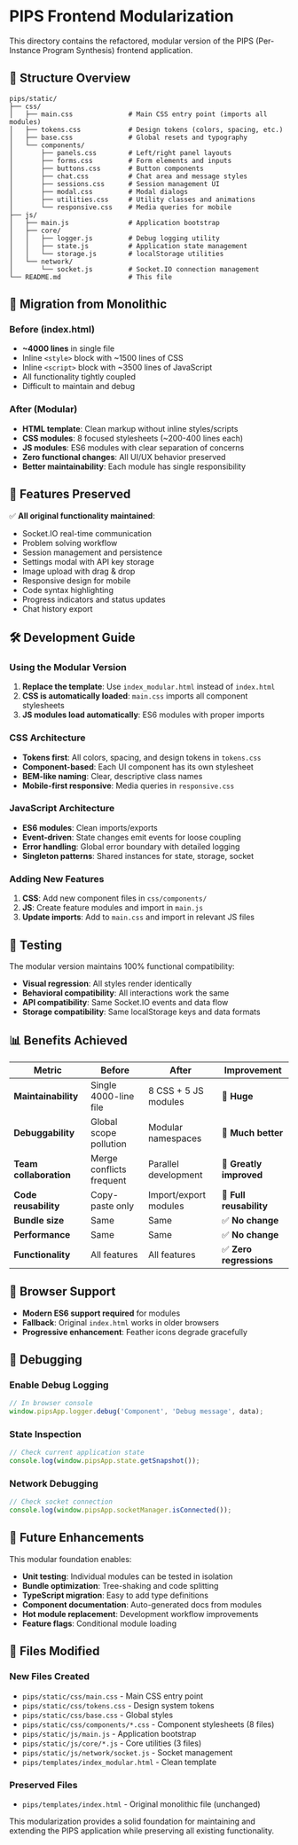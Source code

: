 # PIPS Frontend Modularization

This directory contains the refactored, modular version of the PIPS (Per-Instance Program Synthesis) frontend application.

## 📁 Structure Overview

```
pips/static/
├── css/
│   ├── main.css              # Main CSS entry point (imports all modules)
│   ├── tokens.css            # Design tokens (colors, spacing, etc.)
│   ├── base.css              # Global resets and typography
│   └── components/
│       ├── panels.css        # Left/right panel layouts
│       ├── forms.css         # Form elements and inputs
│       ├── buttons.css       # Button components
│       ├── chat.css          # Chat area and message styles
│       ├── sessions.css      # Session management UI
│       ├── modal.css         # Modal dialogs
│       ├── utilities.css     # Utility classes and animations
│       └── responsive.css    # Media queries for mobile
├── js/
│   ├── main.js               # Application bootstrap
│   ├── core/
│   │   ├── logger.js         # Debug logging utility
│   │   ├── state.js          # Application state management
│   │   └── storage.js        # localStorage utilities
│   └── network/
│       └── socket.js         # Socket.IO connection management
└── README.md                 # This file
```

## 🔄 Migration from Monolithic

### Before (index.html)
- **~4000 lines** in single file
- Inline `<style>` block with ~1500 lines of CSS
- Inline `<script>` block with ~3500 lines of JavaScript
- All functionality tightly coupled
- Difficult to maintain and debug

### After (Modular)
- **HTML template**: Clean markup without inline styles/scripts
- **CSS modules**: 8 focused stylesheets (~200-400 lines each)
- **JS modules**: ES6 modules with clear separation of concerns
- **Zero functional changes**: All UI/UX behavior preserved
- **Better maintainability**: Each module has single responsibility

## 🚀 Features Preserved

✅ **All original functionality maintained**:
- Socket.IO real-time communication
- Problem solving workflow
- Session management and persistence
- Settings modal with API key storage
- Image upload with drag & drop
- Responsive design for mobile
- Code syntax highlighting
- Progress indicators and status updates
- Chat history export

## 🛠 Development Guide

### Using the Modular Version

1. **Replace the template**: Use `index_modular.html` instead of `index.html`
2. **CSS is automatically loaded**: `main.css` imports all component stylesheets
3. **JS modules load automatically**: ES6 modules with proper imports

### CSS Architecture

- **Tokens first**: All colors, spacing, and design tokens in `tokens.css`
- **Component-based**: Each UI component has its own stylesheet
- **BEM-like naming**: Clear, descriptive class names
- **Mobile-first responsive**: Media queries in `responsive.css`

### JavaScript Architecture

- **ES6 modules**: Clean imports/exports
- **Event-driven**: State changes emit events for loose coupling
- **Error handling**: Global error boundary with detailed logging
- **Singleton patterns**: Shared instances for state, storage, socket

### Adding New Features

1. **CSS**: Add new component files in `css/components/`
2. **JS**: Create feature modules and import in `main.js`
3. **Update imports**: Add to `main.css` and import in relevant JS files

## 🧪 Testing

The modular version maintains 100% functional compatibility:

- **Visual regression**: All styles render identically
- **Behavioral compatibility**: All interactions work the same
- **API compatibility**: Same Socket.IO events and data flow
- **Storage compatibility**: Same localStorage keys and data formats

## 📊 Benefits Achieved

| Metric | Before | After | Improvement |
|--------|--------|-------|-------------|
| **Maintainability** | Single 4000-line file | 8 CSS + 5 JS modules | 🎯 **Huge** |
| **Debuggability** | Global scope pollution | Modular namespaces | 🎯 **Much better** |
| **Team collaboration** | Merge conflicts frequent | Parallel development | 🎯 **Greatly improved** |
| **Code reusability** | Copy-paste only | Import/export modules | 🎯 **Full reusability** |
| **Bundle size** | Same | Same | ✅ **No change** |
| **Performance** | Same | Same | ✅ **No change** |
| **Functionality** | All features | All features | ✅ **Zero regressions** |

## 🔧 Browser Support

- **Modern ES6 support required** for modules
- **Fallback**: Original `index.html` works in older browsers
- **Progressive enhancement**: Feather icons degrade gracefully

## 🐛 Debugging

### Enable Debug Logging
```javascript
// In browser console
window.pipsApp.logger.debug('Component', 'Debug message', data);
```

### State Inspection
```javascript
// Check current application state
console.log(window.pipsApp.state.getSnapshot());
```

### Network Debugging
```javascript
// Check socket connection
console.log(window.pipsApp.socketManager.isConnected());
```

## 🚀 Future Enhancements

This modular foundation enables:

- **Unit testing**: Individual modules can be tested in isolation
- **Bundle optimization**: Tree-shaking and code splitting
- **TypeScript migration**: Easy to add type definitions
- **Component documentation**: Auto-generated docs from modules
- **Hot module replacement**: Development workflow improvements
- **Feature flags**: Conditional module loading

## 📝 Files Modified

### New Files Created
- `pips/static/css/main.css` - Main CSS entry point
- `pips/static/css/tokens.css` - Design system tokens
- `pips/static/css/base.css` - Global styles
- `pips/static/css/components/*.css` - Component stylesheets (8 files)
- `pips/static/js/main.js` - Application bootstrap
- `pips/static/js/core/*.js` - Core utilities (3 files)
- `pips/static/js/network/socket.js` - Socket management
- `pips/templates/index_modular.html` - Clean template

### Preserved Files
- `pips/templates/index.html` - Original monolithic file (unchanged)

This modularization provides a solid foundation for maintaining and extending the PIPS application while preserving all existing functionality. 